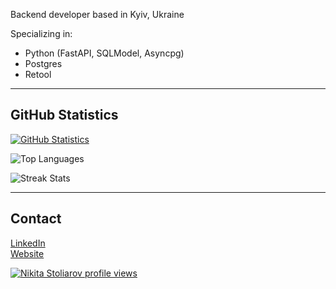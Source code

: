 Backend developer based in Kyiv, Ukraine

Specializing in:
- Python (FastAPI, SQLModel, Asyncpg)
- Postgres
- Retool

---

## GitHub Statistics

[![GitHub Statistics](https://u8views.com/api/v1/github/profiles/121157569/views/day-week-month-total-count.svg)](https://u8views.com/github/nikitair)

![Top Languages](https://github-readme-stats.vercel.app/api/top-langs/?username=nikitair&layout=compact&hide_border=true)

![Streak Stats](https://github-readme-streak-stats.herokuapp.com/?user=nikitair&hide_border=true&theme=default)

---

## Contact

[LinkedIn](https://www.linkedin.com/in/nikitastoliarov)  
[Website](https://www.intellines.com)

[![Nikita Stoliarov profile views](https://u8views.com/api/v1/github/profiles/121157569/views/day-week-month-total-count.svg)](https://u8views.com/github/nikitair)
